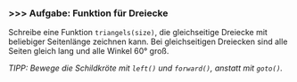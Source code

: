 ### >>> Aufgabe: Funktion für Dreiecke

Schreibe eine Funktion ```triangels(size)```, die gleichseitige Dreiecke mit 
beliebiger Seitenlänge zeichnen kann. Bei gleichseitigen Dreiecken sind alle 
Seiten gleich lang und alle Winkel 60° groß.

*TIPP: Bewege die Schildkröte mit ```left()``` und ```forward()```, anstatt mit ```goto()```.*